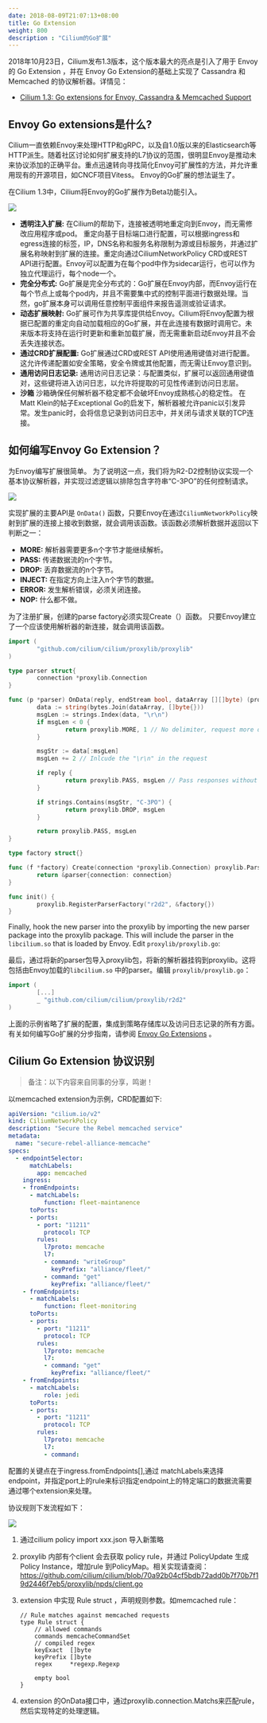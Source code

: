 ```yaml
---
date: 2018-08-09T21:07:13+08:00
title: Go Extension
weight: 800
description : "Cilium的Go扩展"
---
```


2018年10月23日，Cilium发布1.3版本，这个版本最大的亮点是引入了用于 Envoy 的 Go Extension ，并在 Envoy Go Extension的基础上实现了 Cassandra 和 Memcached 的协议解析器。详情见： 

- [Cilium 1.3: Go extensions for Envoy, Cassandra & Memcached Support](https://cilium.io/blog/2018/10/23/cilium-13-envoy-go/)

## Envoy Go extensions是什么?

Cilium一直依赖Envoy来处理HTTP和gRPC，以及自1.0版以来的Elasticsearch等HTTP派生。随着社区讨论如何扩展支持的L7协议的范围，很明显Envoy是推动未来协议添加的正确平台。重点迅速转向寻找简化Envoy可扩展性的方法，并允许重用现有的开源项目，如CNCF项目Vitess。 Envoy的Go扩展的想法诞生了。

在Cilium 1.3中，Cilium将Envoy的Go扩展作为Beta功能引入。

![](images/go_ext_arch3.png)

- **透明注入扩展:** 在Cilium的帮助下，连接被透明地重定向到Envoy，而无需修改应用程序或pod。 重定向基于目标端口进行配置，可以根据ingress和egress连接的标签，IP，DNS名称和服务名称限制为源或目标服务，并通过扩展名称映射到扩展的连接。重定向通过CiliumNetworkPolicy CRD或REST API进行配置。Envoy可以配置为在每个pod中作为sidecar运行，也可以作为独立代理运行，每个node一个。
- **完全分布式:** Go扩展是完全分布式的：Go扩展在Envoy内部，而Envoy运行在每个节点上或每个pod内，并且不需要集中式的控制平面进行数据处理。当然，go扩展本身可以调用任意控制平面组件来报告遥测或验证请求。
- **动态扩展映射:** Go扩展可作为共享库提供给Envoy。Cilium将Envoy配置为根据已配置的重定向自动加载相应的Go扩展，并在此连接有数据时调用它。未来版本将支持在运行时更新和重新加载扩展，而无需重新启动Envoy并且不会丢失连接状态。
- **通过CRD扩展配置:** Go扩展通过CRD或REST API使用通用键值对进行配置。这允许传递配置如安全策略，安全令牌或其他配置，而无需让Envoy意识到。
- **通用访问日志记录:** 通用访问日志记录：与配置类似，扩展可以返回通用键值对，这些键将进入访问日志，以允许将提取的可见性传递到访问日志层。
- **沙箱** 沙箱确保任何解析器不稳定都不会破坏Envoy成熟核心的稳定性。 在Matt Klein的帖子Exceptional Go的启发下，解析器被允许panic以引发异常。发生panic时，会将信息记录到访问日志中，并关闭与请求关联的TCP连接。

## 如何编写Envoy Go Extension？

为Envoy编写扩展很简单。 为了说明这一点，我们将为R2-D2控制协议实现一个基本协议解析器，并实现过滤逻辑以排除包含字符串“C-3PO”的任何控制请求。

![](images/envoy_go.png)

实现扩展的主要API是 `OnData()` 函数，只要Envoy在通过`CiliumNetworkPolicy`映射到扩展的连接上接收到数据，就会调用该函数。该函数必须解析数据并返回以下判断之一：

- **MORE:** 解析器需要更多n个字节才能继续解析。
- **PASS:** 传递数据流的n个字节。
- **DROP:** 丢弃数据流的n个字节。
- **INJECT:** 在指定方向上注入n个字节的数据。
- **ERROR:** 发生解析错误，必须关闭连接。
- **NOP:** 什么都不做。

为了注册扩展，创建的parse factory必须实现Create（）函数。 只要Envoy建立了一个应该使用解析器的新连接，就会调用该函数。

```go
import (
        "github.com/cilium/cilium/proxylib/proxylib"
)

type parser struct{
        connection *proxylib.Connection
}

func (p *parser) OnData(reply, endStream bool, dataArray [][]byte) (proxylib.OpType, int) {
        data := string(bytes.Join(dataArray, []byte{}))
        msgLen := strings.Index(data, "\r\n")
        if msgLen < 0 {
                return proxylib.MORE, 1 // No delimiter, request more data
        }

        msgStr := data[:msgLen]
        msgLen += 2 // Inlcude the "\r\n" in the request

        if reply {
                return proxylib.PASS, msgLen // Pass responses without additional parsing
        }

        if strings.Contains(msgStr, "C-3PO") {
                return proxylib.DROP, msgLen
        }

        return proxylib.PASS, msgLen
}

type factory struct{}

func (f *factory) Create(connection *proxylib.Connection) proxylib.Parser {
        return &parser{connection: connection}
}

func init() {
        proxylib.RegisterParserFactory("r2d2", &factory{})
}
```

Finally, hook the new parser into the proxylib by importing the new parser package into the proxylib package. This will include the parser in the `libcilium.so` that is loaded by Envoy. Edit `proxylib/proxylib.go`:

最后，通过将新的parser包导入proxylib包，将新的解析器挂钩到proxylib。这将包括由Envoy加载的`libcilium.so` 中的parser。编辑 `proxylib/proxylib.go`：

```go
import (
        [...]
        _ "github.com/cilium/cilium/proxylib/r2d2"
)
```

上面的示例省略了扩展的配置，集成到策略存储库以及访问日志记录的所有方面。有关如何编写Go扩展的分步指南，请参阅 [Envoy Go Extensions](https://cilium.readthedocs.io/en/v1.3/envoy/extensions/) 。

## Cilium Go Extension 协议识别

> 备注：以下内容来自同事的分享，鸣谢！

以memcached extension为示例，CRD配置如下:

```yaml
apiVersion: "cilium.io/v2"
kind: CiliumNetworkPolicy
description: "Secure the Rebel memcached service"
metadata:
  name: "secure-rebel-alliance-memcache"
specs:
  - endpointSelector:
      matchLabels:
        app: memcached
    ingress:
    - fromEndpoints:
      - matchLabels:
          function: fleet-maintanence
      toPorts:
      - ports:
        - port: "11211"
          protocol: TCP
        rules:
          l7proto: memcache
          l7:
          - command: "writeGroup"
            keyPrefix: "alliance/fleet/"
          - command: "get"
            keyPrefix: "alliance/fleet/"
    - fromEndpoints:
      - matchLabels:
          function: fleet-monitoring
      toPorts:
      - ports:
        - port: "11211"
          protocol: TCP
        rules:
          l7proto: memcache
          l7:
          - command: "get"
            keyPrefix: "alliance/fleet/"
    - fromEndpoints:
      - matchLabels:
          role: jedi
      toPorts:
      - ports:
        - port: "11211"
          protocol: TCP
        rules:
          l7proto: memcache
          l7:
          - command:
```

配置的关键点在于ingress.fromEndpoints[],通过 matchLabels来选择endpoint，并指定port上的rule来标识指定endpoint上的特定端口的数据流需要通过哪个extension来处理。

协议规则下发流程如下：

![](images/ondata.png)

1. 通过cilium policy import xxx.json 导入新策略
2. proxylib 内部有个client 会去获取 policy rule，并通过 PolicyUpdate 生成 Policy Instance，增加rule 到PolicyMap。相关实现请查阅：<https://github.com/cilium/cilium/blob/70a92b04cf5bdb72add0b7f70b7f19d2446f7eb5/proxylib/npds/client.go>
3. extension 中实现 Rule struct ，声明规则参数。如memcached rule：

    ```
    // Rule matches against memcached requests
    type Rule struct {
        // allowed commands
        commands memcacheCommandSet
        // compiled regex
        keyExact  []byte
        keyPrefix []byte
        regex     *regexp.Regexp

        empty bool
    }
    ```

4. extension 的OnData接口中，通过proxylib.connection.Matchs来匹配rule，然后实现特定的处理逻辑。



